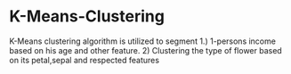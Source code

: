 # K-Means-Clustering
K-Means clustering algorithm is utilized to segment 1.) 1-persons income based on his age and other feature. 2) Clustering the type of flower based on its petal,sepal and respected features
